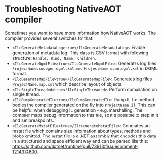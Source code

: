 # Troubleshooting NativeAOT compiler

Sometimes you want to have more information how NativeAOT works. The compiler provides several switches for that:

* `<IlcGenerateMetadataLog>true</IlcGenerateMetadataLog>`: Enable generation of metadata log. This class is CSV format with following structure: `Handle, Kind, Name, Children`.
* `<IlcGenerateDgmlFile>true</IlcGenerateDgmlFile>`: Generates log files `ProjectName.codegen.dgml.xml` and `ProjectName.scan.dgml.xml` in DGML format.
* `<IlcGenerateMapFile>true</IlcGenerateMapFile>`: Generates log files `ProjectName.map.xml` which describe layout of objects.
* `<IlcSingleThreaded>true</IlcSingleThreaded>`: Perform compilation on single thread.
* `<IlcDumpGeneratedIL>true</IlcDumpGeneratedIL>`: Dump IL for method bodies the compiler generated on the fly into `ProjectName.il`. This can be helpful when debugging IL generation - e.g. marshalling. The compiler maps debug information to this file, so it's possible to step in it and set breakpoints.
* `<IlcGenerateMstatFile>true</IlcGenerateMstatFile>`: Generates an mstat file which contains size information about types, methods and blobs emitted. The mstat file is a .NET assembly that encodes this data in a structured and space efficient way and can be parsed like this: https://github.com/dotnet/runtime/pull/73913#issuecomment-1214374600.